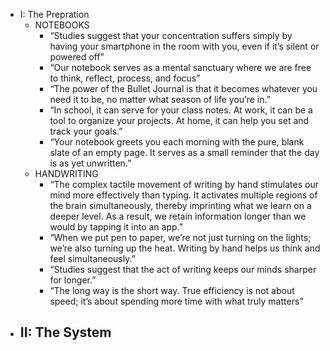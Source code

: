 - I: The Prepration
	- NOTEBOOKS
		- “Studies suggest that your concentration suffers simply by having your smartphone in the room with you, even if it’s silent or powered off”
		- “Our notebook serves as a mental sanctuary where we are free to think, reflect, process, and focus”
		- “The power of the Bullet Journal is that it becomes whatever you need it to be, no matter what season of life you’re in.”
		- “In school, it can serve for your class notes. At work, it can be a tool to organize your projects. At home, it can help you set and track your goals.”
		- “Your notebook greets you each morning with the pure, blank slate of an empty page. It serves as a small reminder that the day is as yet unwritten.”
	- HANDWRITING
		- “The complex tactile movement of writing by hand stimulates our mind more effectively than typing. It activates multiple regions of the brain simultaneously, thereby imprinting what we learn on a deeper level. As a result, we retain information longer than we would by tapping it into an app.”
		- “When we put pen to paper, we’re not just turning on the lights; we’re also turning up the heat. Writing by hand helps us think and feel simultaneously.”
		- “Studies suggest that the act of writing keeps our minds sharper for longer.”
		- “The long way is the short way. True efficiency is not about speed; it’s about spending more time with what truly matters”
- II: The System
	-